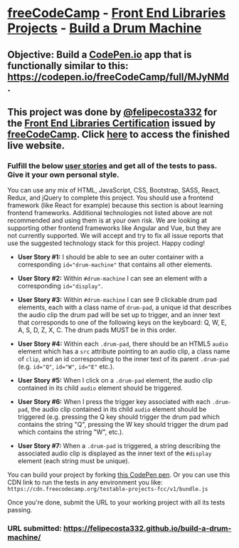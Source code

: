 # [freeCodeCamp](https://www.freecodecamp.org/) - [Front End Libraries Projects](https://www.freecodecamp.org/learn/front-end-libraries/front-end-libraries-projects/) - [Build a Drum Machine](https://www.freecodecamp.org/learn/front-end-libraries/front-end-libraries-projects/build-a-drum-machine)

## **Objective:** Build a [CodePen.io](https://codepen.io/) app that is functionally similar to this: <https://codepen.io/freeCodeCamp/full/MJyNMd>.

## This project was done by [@felipecosta332](https://github.com/felipecosta332) for the [Front End Libraries Certification](https://www.freecodecamp.org/certification/felipecosta332/front-end-libraries) issued by [freeCodeCamp](https://www.freecodecamp.org/). Click [**here**](https://felipecosta332.github.io/build-a-drum-machine/) to access the finished live website.

### Fulfill the below [user stories](https://en.wikipedia.org/wiki/User_story) and get all of the tests to pass. Give it your own personal style.

You can use any mix of HTML, JavaScript, CSS, Bootstrap, SASS, React, Redux, and jQuery to complete this project. You should use a frontend framework (like React for example) because this section is about learning frontend frameworks. Additional technologies not listed above are not recommended and using them is at your own risk. We are looking at supporting other frontend frameworks like Angular and Vue, but they are not currently supported. We will accept and try to fix all issue reports that use the suggested technology stack for this project. Happy coding!

- **User Story #1:** I should be able to see an outer container with a corresponding `id="drum-machine"` that contains all other elements.

- **User Story #2:** Within `#drum-machine` I can see an element with a corresponding `id="display"`.

- **User Story #3:** Within `#drum-machine` I can see 9 clickable drum pad elements, each with a class name of `drum-pad`, a unique id that describes the audio clip the drum pad will be set up to trigger, and an inner text that corresponds to one of the following keys on the keyboard: Q, W, E, A, S, D, Z, X, C. The drum pads MUST be in this order.

- **User Story #4:** Within each `.drum-pad`, there should be an HTML5 `audio` element which has a `src` attribute pointing to an audio clip, a class name of `clip`, and an id corresponding to the inner text of its parent `.drum-pad` (e.g. `id="Q"`, `id="W"`, `id="E"` etc.).

- **User Story #5:** When I click on a `.drum-pad` element, the audio clip contained in its child `audio` element should be triggered.

- **User Story #6:** When I press the trigger key associated with each `.drum-pad`, the audio clip contained in its child `audio` element should be triggered (e.g. pressing the Q key should trigger the drum pad which contains the string "Q", pressing the W key should trigger the drum pad which contains the string "W", etc.).

- **User Story #7:** When a `.drum-pad` is triggered, a string describing the associated audio clip is displayed as the inner text of the `#display` element (each string must be unique).

You can build your project by forking [this CodePen pen](https://codepen.io/freeCodeCamp/pen/MJjpwO). Or you can use this CDN link to run the tests in any environment you like: `https://cdn.freecodecamp.org/testable-projects-fcc/v1/bundle.js`

Once you're done, submit the URL to your working project with all its tests passing.

### **URL submitted:** <https://felipecosta332.github.io/build-a-drum-machine/>
